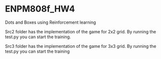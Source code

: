 # ENPM808f_HW4
Dots and Boxes using Reinforcement learning

Src2 folder has the implementation of the game for 2x2 grid. By running the test.py you can start the training. 

Src3 folder has the implementation of the game for 3x3 grid. By running the test.py you can start the training

